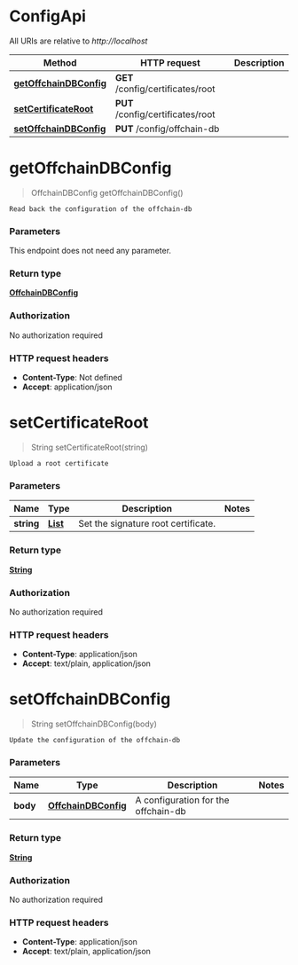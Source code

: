 # ConfigApi

All URIs are relative to *http://localhost*

Method | HTTP request | Description
------------- | ------------- | -------------
[**getOffchainDBConfig**](ConfigApi.md#getOffchainDBConfig) | **GET** /config/certificates/root | 
[**setCertificateRoot**](ConfigApi.md#setCertificateRoot) | **PUT** /config/certificates/root | 
[**setOffchainDBConfig**](ConfigApi.md#setOffchainDBConfig) | **PUT** /config/offchain-db | 


<a name="getOffchainDBConfig"></a>
# **getOffchainDBConfig**
> OffchainDBConfig getOffchainDBConfig()



    Read back the configuration of the offchain-db

### Parameters
This endpoint does not need any parameter.

### Return type

[**OffchainDBConfig**](../Models/OffchainDBConfig.md)

### Authorization

No authorization required

### HTTP request headers

- **Content-Type**: Not defined
- **Accept**: application/json

<a name="setCertificateRoot"></a>
# **setCertificateRoot**
> String setCertificateRoot(string)



    Upload a root certificate

### Parameters

Name | Type | Description  | Notes
------------- | ------------- | ------------- | -------------
 **string** | [**List**](../Models/string.md)| Set the signature root certificate. |

### Return type

[**String**](../Models/string.md)

### Authorization

No authorization required

### HTTP request headers

- **Content-Type**: application/json
- **Accept**: text/plain, application/json

<a name="setOffchainDBConfig"></a>
# **setOffchainDBConfig**
> String setOffchainDBConfig(body)



    Update the configuration of the offchain-db

### Parameters

Name | Type | Description  | Notes
------------- | ------------- | ------------- | -------------
 **body** | [**OffchainDBConfig**](../Models/OffchainDBConfig.md)| A configuration for the offchain-db |

### Return type

[**String**](../Models/string.md)

### Authorization

No authorization required

### HTTP request headers

- **Content-Type**: application/json
- **Accept**: text/plain, application/json

